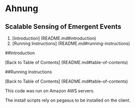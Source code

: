 # Ahnung

## Scalable Sensing of Emergent Events

1. [Introduction] (README.md#introduction)
2. [Running Instructions] (README.md#running-instructions)

##Introduction

[Back to Table of Contents] (README.md#table-of-contents)

##Running Instructions

[Back to Table of Contents] (README.md#table-of-contents)

This code was run on Amazon AWS servers.

The install scripts rely on pegasus to be installed on the client.

